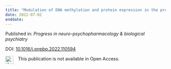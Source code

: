 ```yaml
---
title: "Modulation of DNA methylation and protein expression in the prefrontal cortex by repeated administration of D-lysergic acid diethylamide (LSD): Impact on neurotropic[comma] neurotrophic[comma] and neuroplasticity signaling."
date: 2022-07-02
enddate:
---
```


Published in: *Progress in neuro-psychopharmacology & biological psychiatry*

DOI: [10.1016/j.pnpbp.2022.110594](https://doi.org/10.1016/j.pnpbp.2022.110594)

<img src="https://upload.wikimedia.org/wikipedia/commons/thumb/0/0e/Closed_Access_logo_transparent.svg/1200px-Closed_Access_logo_transparent.svg.png" alt="drawing" width="25" align="left"/> &nbsp;&nbsp;&nbsp;This publication is not available in Open Access.


